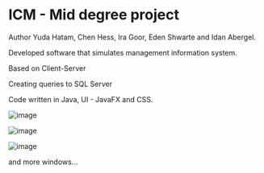 # ICM  - Mid degree project 

Author Yuda Hatam, Chen Hess, Ira Goor, Eden Shwarte and Idan Abergel.

Developed software that simulates management information system.

Based on Client-Server

Creating queries to SQL Server

Code written in Java, UI - JavaFX and CSS.

![image](https://user-images.githubusercontent.com/49733917/149300001-a39ee7a3-e4bf-4c59-a983-152f8fcb18f3.png)

![image](https://user-images.githubusercontent.com/49733917/149308606-db482261-51bc-4241-b981-bb91096bd55f.png)

![image](https://user-images.githubusercontent.com/49733917/149308805-81ad86f2-00a9-4c12-b08d-00e096cc8aab.png)


and more windows...

